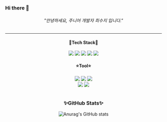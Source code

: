 ### Hi there 👋

###### <div align=center> "안녕하세요, 주니어 개발자 최수지 입니다." </div>

---

#### <div align=center>🎇Tech Stack🎇 </div>
<div align=center>  
  <img src="https://img.shields.io/badge/Java-3766AB?style=flat-square&logo=Java&logoColor=white"/>
<img src="https://img.shields.io/badge/Spring-6DB33F?style=flat&logo=Spring&logoColor=white" />
 <img src="https://img.shields.io/badge/Mariadb-003545?style=flat&logo=Mariadb&logoColor=white" />
   <img src="https://img.shields.io/badge/Mysql-4479A1?style=flat&logo=Mysql&logoColor=white" />
      <img src="https://img.shields.io/badge/AmazonAWS-232F3E?style=flat&logo=AmazonAWS&logoColor=white" />
</div>

#### <div align=center>⭐Tool⭐</div>

<div align=center>  
      <img src="https://img.shields.io/badge/Intellij IDEA-000000?style=flat&logo=Intellij IDEA&logoColor=white" />
        <img src="https://img.shields.io/badge/Visual Studio Code-007ACC?style=flat&logo=visual Studio Code&logoColor=white" />
        <img src="https://img.shields.io/badge/Eclipse IDE-2C2255?style=flat&logo=Eclipse IDE&logoColor=white" />
<br>
       <img src="https://img.shields.io/badge/Apache Tomcat-F8DC75?style=flat&logo=Apache Tomcat&logoColor=white" />
      <img src="https://img.shields.io/badge/Github-181717?style=flat&logo=Github&logoColor=white" />
</div>
<br>

### <div align=center> ✨GitHub Stats✨ </div>
<div align=center> 
  
![Anurag's GitHub stats](https://github-readme-stats.vercel.app/api?username=suji5262&show_icons=true&theme=merko)
  
</div>

<!--
**suji5262/suji5262** is a ✨ _special_ ✨ repository because its `README.md` (this file) appears on your GitHub profile.

Here are some ideas to get you started:

- 🔭 I’m currently working on ...
- 🌱 I’m currently learning ...
- 👯 I’m looking to collaborate on ...
- 🤔 I’m looking for help with ...
- 💬 Ask me about ...
- 📫 How to reach me: ...
- 😄 Pronouns: ...
- ⚡ Fun fact: ...
-->
